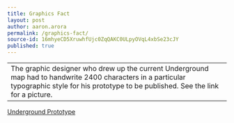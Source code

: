 ```yaml
---
title: Graphics Fact
layout: post
author: aaron.arora
permalink: /graphics-fact/
source-id: 16mhyeCD5XruwhfUjc0ZqQAKC0ULpyOVqL4xbSe23cJY
published: true
---
```

<table>
  <tr>
    <td>The graphic designer who drew up the current Underground map had to handwrite 2400 characters in a particular typographic style for his prototype to be published. See the link for a picture.</td>
  </tr>
</table>


<a href="https://www.edwardtufte.com/bboard/images/00005Y-11.gif">Underground Prototype

